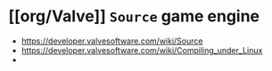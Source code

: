 # [[org/Valve]] `Source` game engine

- https://developer.valvesoftware.com/wiki/Source
- https://developer.valvesoftware.com/wiki/Compiling_under_Linux
- 